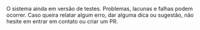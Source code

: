O sistema ainda em versão de testes. Problemas, lacunas e falhas podem ocorrer. Caso queira relatar algum erro, dar alguma dica ou sugestão, não hesite em entrar em contato ou criar um PR.
